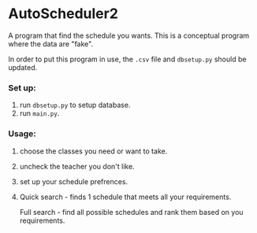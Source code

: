 # AutoScheduler2

A program that find the schedule you wants. This is a conceptual program where the data are "fake".

In order to put this program in use, the `.csv` file and `dbsetup.py` should be updated.

### Set up:
1. run `dbsetup.py` to setup database.
2. run `main.py`.

### Usage:
1. choose the classes you need or want to take.
2. uncheck the teacher you don't like.
3. set up your schedule prefrences.
4. Quick search - finds 1 schedule that meets all your requirements.

   Full search - find all possible schedules and rank them based on you requirements.
